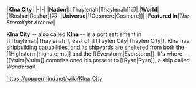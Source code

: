 |**Klna City**|
|-|-|
|**Nation**|[[Thaylenah\|Thaylenah]]🐱︎|
|**World**|[[Roshar\|Roshar]]🐱︎|
|**Universe**|[[Cosmere\|Cosmere]]|
|**Featured In**|*The Stormlight Archive*|

**Klna City** -- also called **Klna** -- is a port settlement in [[Thaylenah\|Thaylenah]], east of [[Thaylen City\|Thaylen City]]. Klna has shipbuilding capabilities, and its shipyards are sheltered from both the [[Highstorm\|highstorms]] and the [[Everstorm\|Everstorm]].
It's where [[Vstim\|Vstim]] commissioned his present to [[Rysn\|Rysn]], a ship called *Wandersail*.



https://coppermind.net/wiki/Klna_City